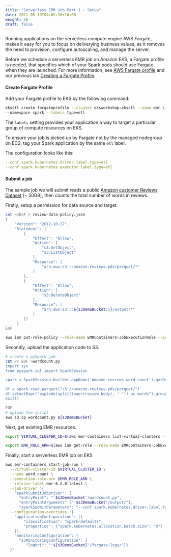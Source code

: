 ```yaml
---
title: "Serverless EMR job Part 1 - Setup"
date: 2021-05-19T04:02:10+10:00
weight: 60
draft: false
---
```


Running applications on the serverless compute engine AWS Fargate, makes it easy for you to focus on deliverying business values, as it removes the need to provision, configure autoscaling, and manage the server.

Before we schedule a serverless EMR job on Amazon EKS, a Fargate profile is needed, that specifies which of your Spark pods should use Fargate when they are launched. For more information, see [AWS Fargate profile](https://docs.aws.amazon.com/eks/latest/userguide/fargate-profile.html) and our previous lab [Creating a Fargate Profile](beginner/180_fargate/creating-profile/).

#### Create Fargate Profile

Add your Fargate profile to EKS by the following command:
```sh 
eksctl create fargateprofile --cluster eksworkshop-eksctl --name emr \
--namespace spark --labels type=etl
```

The `labels` setting provides your application a way to target a particular group of compute resources on EKS.

To ensure your job is picked up by Fargate not by the managed nodegroup on EC2, tag your Spark application by the same `etl` label. 

The configuration looks like this:
```yaml
--conf spark.kubernetes.driver.label.type=etl 
--conf spark.kubernetes.executor.label.type=etl
```

#### Submit a job

The sample job we will submit reads a public [Amazon customer Reviews Dataset](https://s3.amazonaws.com/amazon-reviews-pds/readme.html) (~ 50GB), then counts the total number of words in reviews.

Firstly, setup a permission for data source and target.
```sh
cat <<EoF > review-data-policy.json
{
    "Version": "2012-10-17",
    "Statement": [
        {
            "Effect": "Allow",
            "Action": [
                "s3:GetObject",
                "s3:ListObject"
            ],
            "Resource": [
                "arn:aws:s3:::amazon-reviews-pds/parquet/*"
            ]
        },
        {
            "Effect": "Allow",
            "Action": [
                "s3:DeleteObject"
            ],
            "Resource": [
                "arn:aws:s3:::${s3DemoBucket:5}/output/*"
            ]
        }]
     }
EoF

aws iam put-role-policy --role-name EMRContainers-JobExecutionRole --policy-name review-data-access --policy-document file://review-data-policy.json
```

Secondly, upload the application code to S3.
```sh
# create a pySpark job
cat << EOF >wordcount.py
import sys
from pyspark.sql import SparkSession

spark = SparkSession.builder.appName('Amazon reviews word count').getOrCreate()

df = spark.read.parquet("s3://amazon-reviews-pds/parquet/")
df.selectExpr("explode(split(lower(review_body), ' ')) as words").groupBy("words").count().write.mode("overwrite").parquet(sys.argv[1])
exit()

EOF
# upload the script
aws s3 cp wordcount.py ${s3DemoBucket}
```

Next, get existing EMR resources.
```sh
export VIRTUAL_CLUSTER_ID=$(aws emr-containers list-virtual-clusters --query "virtualClusters[?state=='RUNNING'].id" --output text)

export EMR_ROLE_ARN=$(aws iam get-role --role-name EMRContainers-JobExecutionRole --query Role.Arn --output text)
```

Finally, start a serverless EMR job on EKS
```sh
aws emr-containers start-job-run \
  --virtual-cluster-id $VIRTUAL_CLUSTER_ID \
  --name word_count \
  --execution-role-arn $EMR_ROLE_ARN \
  --release-label emr-6.2.0-latest \
  --job-driver '{
    "sparkSubmitJobDriver": {
      "entryPoint": "'$s3DemoBucket'/wordcount.py",
      "entryPointArguments":["'$s3DemoBucket'/output/"], 
      "sparkSubmitParameters": "--conf spark.kubernetes.driver.label.type=etl --conf spark.kubernetes.executor.label.type=etl --conf spark.executor.instances=8 --conf spark.executor.memory=2G --conf spark.driver.cores=1 --conf spark.executor.cores=3"}}' \
  --configuration-overrides '{
    "applicationConfiguration": [{
        "classification": "spark-defaults", 
        "properties": {"spark.kubernetes.allocation.batch.size": "8"}
    }],
    "monitoringConfiguration": {
      "s3MonitoringConfiguration": {
         "logUri": "'${s3DemoBucket}'/fargate-logs/"}}
  }'
```
